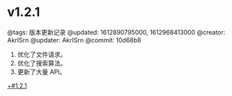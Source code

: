 # v1.2.1

@tags: 版本更新记录
@updated: 1612890795000, 1612968413000
@creator: AkrISrn
@updater: AkrISrn
@commit: 10d68b8

1. 优化了文件请求。
1. 优化了搜索算法。
1. 更新了大量 API。

[+#1.2.1](/zh/releases/download.md)
